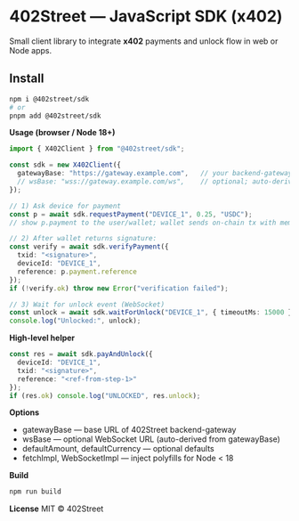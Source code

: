# 402Street — JavaScript SDK (x402)

Small client library to integrate **x402** payments and unlock flow in web or Node apps.

## Install
```bash
npm i @402street/sdk
# or
pnpm add @402street/sdk
```
**Usage (browser / Node 18+)**
```ts
import { X402Client } from "@402street/sdk";

const sdk = new X402Client({
  gatewayBase: "https://gateway.example.com",   // your backend-gateway
  // wsBase: "wss://gateway.example.com/ws",    // optional; auto-derived
});

// 1) Ask device for payment
const p = await sdk.requestPayment("DEVICE_1", 0.25, "USDC");
// show p.payment to the user/wallet; wallet sends on-chain tx with memo=reference

// 2) After wallet returns signature:
const verify = await sdk.verifyPayment({
  txid: "<signature>",
  deviceId: "DEVICE_1",
  reference: p.payment.reference
});
if (!verify.ok) throw new Error("verification failed");

// 3) Wait for unlock event (WebSocket)
const unlock = await sdk.waitForUnlock("DEVICE_1", { timeoutMs: 15000 });
console.log("Unlocked:", unlock);
```
**High-level helper**
```ts
const res = await sdk.payAndUnlock({
  deviceId: "DEVICE_1",
  txid: "<signature>",
  reference: "<ref-from-step-1>"
});
if (res.ok) console.log("UNLOCKED", res.unlock);
```
**Options**

- gatewayBase — base URL of 402Street backend-gateway
- wsBase — optional WebSocket URL (auto-derived from gatewayBase)
- defaultAmount, defaultCurrency — optional defaults
- fetchImpl, WebSocketImpl — inject polyfills for Node < 18

**Build**
```bash
npm run build
```
**License**
MIT © 402Street
